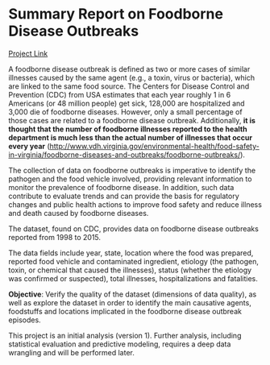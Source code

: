 # Summary Report on Foodborne Disease Outbreaks

<a href="https://bdetanico.github.io/Summary-Report-on-Foodborne-Disease-Outbreaks/Summary-Report-on-Foodborne-Disease-Outbreaks.html">Project Link</a>

A foodborne disease outbreak is defined as two or more cases of similar illnesses caused by the same agent (e.g., a toxin, virus or bacteria), which are linked to the same food source. The Centers for Disease Control and Prevention (CDC) from USA estimates that each year roughly 1 in 6 Americans (or 48 million people) get sick, 128,000 are hospitalized and 3,000 die of foodborne diseases. However, only a small percentage of those cases are related to a foodborne disease outbreak. Additionally, **it is thought that the number of foodborne illnesses reported to the health department is much less than the actual number of illnesses that occur every year** (http://www.vdh.virginia.gov/environmental-health/food-safety-in-virginia/foodborne-diseases-and-outbreaks/foodborne-outbreaks/).

The collection of data on foodborne outbreaks is imperative to identify the pathogen and the food vehicle involved, providing relevant information to monitor the prevalence of foodborne disease. In addition, such data contribute to evaluate trends and can provide the basis for regulatory changes and public health actions to improve food safety and reduce illness and death caused by foodborne diseases.

The dataset, found on CDC, provides data on foodborne disease outbreaks reported from 1998 to 2015.

The data fields include year, state, location where the food was prepared, reported food vehicle and contaminated ingredient, etiology (the pathogen, toxin, or chemical that caused the illnesses), status (whether the etiology was confirmed or suspected), total illnesses, hospitalizations and fatalities.

**Objective**: Verify the quality of the dataset (dimensions of data quality), as well as explore the dataset in order to identify the main causative agents, foodstuffs and locations implicated in the foodborne disease outbreak episodes.

This project is an initial analysis (version 1). Further analysis, including statistical evaluation and predictive modeling, requires a deep data wrangling and will be performed later.

